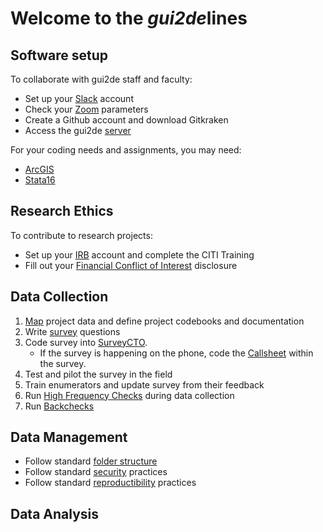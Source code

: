 # Welcome to the _gui2de_**lines**

## Software setup

To collaborate with gui2de staff and faculty:
- Set up your [Slack](1-software-setup/slack.md) account
- Check your [Zoom](1-software-setup/zoom.md) parameters
- Create a Github account and download Gitkraken
- Access the gui2de [server](1-software-setup/server.md)

For your coding needs and assignments, you may need:
- [ArcGIS](1-software-setup/arcgis.md)
- [Stata16](1-software-setup/stata16.md)


## Research Ethics

To contribute to research projects:
- Set up your [IRB](2-research-ethics/IRB.md) account and complete the CITI Training
- Fill out your [Financial Conflict of Interest](2-research-ethics/COI.md) disclosure


## Data Collection

1. [Map](3-data-collection/data-mapping.md) project data and define project codebooks and documentation  
1. Write [survey](3-data-collection/survey-writing.md) questions
1. Code survey into [SurveyCTO](3-data-collection/survey-cto.md).
    - If the survey is happening on the phone, code the [Callsheet](3-data-collection/callsheet.md) within the survey.
1. Test and pilot the survey in the field
1. Train enumerators and update survey from their feedback
1. Run [High Frequency Checks](3-data-collection/hfc.md) during data collection
1. Run [Backchecks](3-data-collection/backcheck.md)


## Data Management

- Follow standard [folder structure](4-data-management/folder-structure.md)
- Follow standard [security](4-data-management/security.md) practices
- Follow standard [reproductibility](4-data-management/reproductibility.md) practices


## Data Analysis
